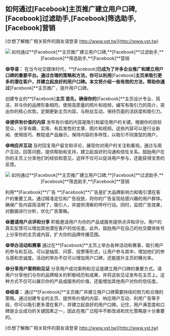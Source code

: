 ## **如何通过**[Facebook]**主页推广建立用户口碑,**[Facebook]**过滤助手,**[Facebook]**筛选助手,**[Facebook]**营销**

[😍想了解推广相关软件的朋友请登录 http://www.vst.tw](http://www.vst.tw)

 <center><img src="https://vst.tw/MP4/tuiguang/png/3.png" alt="如何通过**[Facebook]**主页推广建立用户口碑,**[Facebook]**过滤助手,**[Facebook]**筛选助手,**[Facebook]**营销"></center>

**😄导语：**
在当今社交媒体时代，**[Facebook]**已成为了许多企业推广和建立用户口碑的重要平台。通过合理的策略和方法，你可以利用**[Facebook]**主页来吸引更多的潜在客户，并建立起良好的用户口碑。本文将介绍一些有效的方法，帮助你通过**[Facebook]**主页推广，提升用户口碑。

创建专业的**[Facebook]**主页
首先，确保你的**[Facebook]**主页设计专业、简洁，并与你的品牌形象相符。使用高质量的照片和视频，编写有吸引力的简介，突出你的核心优势。定期更新主页内容，与粉丝互动，保持页面的活跃度和吸引力。

**😄提供有价值的内容**
发布有价值的内容是吸引和留住用户的关键。根据你的目标受众，分享有趣、实用、有启发性的文章、图片和视频。这些内容可以是行业新闻、使用技巧、教程或产品展示。保持内容的多样性，以吸引不同类型的用户。

**😄响应并互动**
及时回复用户留言和评论，展现你对用户的关注和重视。通过与用户互动，回答问题，提供帮助和支持，建立起良好的沟通和信任关系。鼓励用户在你的主页上分享他们的经验和意见，这样不仅可以促进用户参与，还能获得宝贵的反馈。

 <center><img src="https://vst.tw/MP4/tuiguang/png/3.png" alt="如何通过**[Facebook]**主页推广建立用户口碑,**[Facebook]**过滤助手,**[Facebook]**筛选助手,**[Facebook]**营销"></center>

利用**[Facebook]**广告
**[Facebook]**广告是扩大品牌影响力和吸引潜在客户的重要工具。通过精准定位和广告投放，将你的广告呈现给感兴趣的用户群体。确保广告内容简洁明了，吸引人，并提供清晰的呼吁行动。同时，监控广告效果，对数据进行分析，优化广告策略。

**😄邀请用户点评和分享**
积极邀请用户为你的产品或服务提供点评和评分。用户的真实反馈可以增加其他潜在客户的信任度。此外，鼓励用户在自己的社交媒体账号上分享你的主页或内容，扩大你的品牌传播范围。

**😄举办活动和赛事**
通过在**[Facebook]**主页上举办各种活动和赛事，吸引用户的参与和互动。可以是抽奖、问答、投票等形式，让用户参与其中，增加他们的参与感和忠诚度。活动的举办不仅可以增加用户口碑，还能提升主页的曝光率。

**😄分享用户案例和见证**
分享用户成功案例和见证是建立用户口碑的重要方式。请用户分享他们与你的品牌相关的积极经历和成果，并将这些见证发布在主页上。这种方式不仅可以展示你的产品或服务的价值，还能增加其他用户对你的信任度。

**😄结语：**
通过**[Facebook]**主页推广并建立用户口碑需要持续的努力和合理的策略。通过创建专业的主页、提供有价值的内容、响应用户互动、利用广告等手段，你可以吸引更多潜在客户，并建立起良好的用户口碑。记住，用户满意度和口碑是企业成功的关键因素之一，因此在推广过程中不断改进和优化策略是十分重要的。

[😍想了解推广相关软件的朋友请登录 http://www.vst.tw](http://www.vst.tw)



